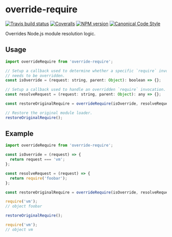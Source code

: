 # override-require

[![Travis build status](http://img.shields.io/travis/gajus/override-require/master.svg?style=flat-square)](https://travis-ci.org/gajus/override-require)
[![Coveralls](https://img.shields.io/coveralls/gajus/override-require.svg?style=flat-square)](https://github.com/gajus/override-require)
[![NPM version](http://img.shields.io/npm/v/override-require.svg?style=flat-square)](https://www.npmjs.org/package/override-require)
[![Canonical Code Style](https://img.shields.io/badge/code%20style-canonical-blue.svg?style=flat-square)](https://github.com/gajus/canonical)

Overrides Node.js module resolution logic.

## Usage

```js
import overrideRequire from 'override-require';

// Setup a callback used to determine whether a specific `require` invocation
// needs to be overridden.
const isOverride = (request: string, parent: Object): boolean => {};

// Setup a callback used to handle an overridden `require` invocation.
const resolveRequest = (request: string, parent: Object): any => {};

const restoreOriginalRequire = overrideRequire(isOverride, resolveRequest);

// Restore the original module loader.
restoreOriginalRequire();
```

## Example

```js
import overrideRequire from 'override-require';

const isOverride = (request) => {
  return request === 'vm';
};

const resolveRequest = (request) => {
  return require('foobar');
};

const restoreOriginalRequire = overrideRequire(isOverride, resolveRequest);

require('vm');
// object foobar

restoreOriginalRequire();

require('vm');
// object vm
```
